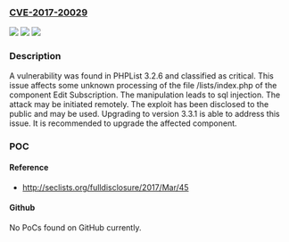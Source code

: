 ### [CVE-2017-20029](https://cve.mitre.org/cgi-bin/cvename.cgi?name=CVE-2017-20029)
![](https://img.shields.io/static/v1?label=Product&message=PHPList&color=blue)
![](https://img.shields.io/static/v1?label=Version&message=n%2Fa&color=blue)
![](https://img.shields.io/static/v1?label=Vulnerability&message=CWE-89%20SQL%20Injection&color=brighgreen)

### Description

A vulnerability was found in PHPList 3.2.6 and classified as critical. This issue affects some unknown processing of the file /lists/index.php of the component Edit Subscription. The manipulation leads to sql injection. The attack may be initiated remotely. The exploit has been disclosed to the public and may be used. Upgrading to version 3.3.1 is able to address this issue. It is recommended to upgrade the affected component.

### POC

#### Reference
- http://seclists.org/fulldisclosure/2017/Mar/45

#### Github
No PoCs found on GitHub currently.

